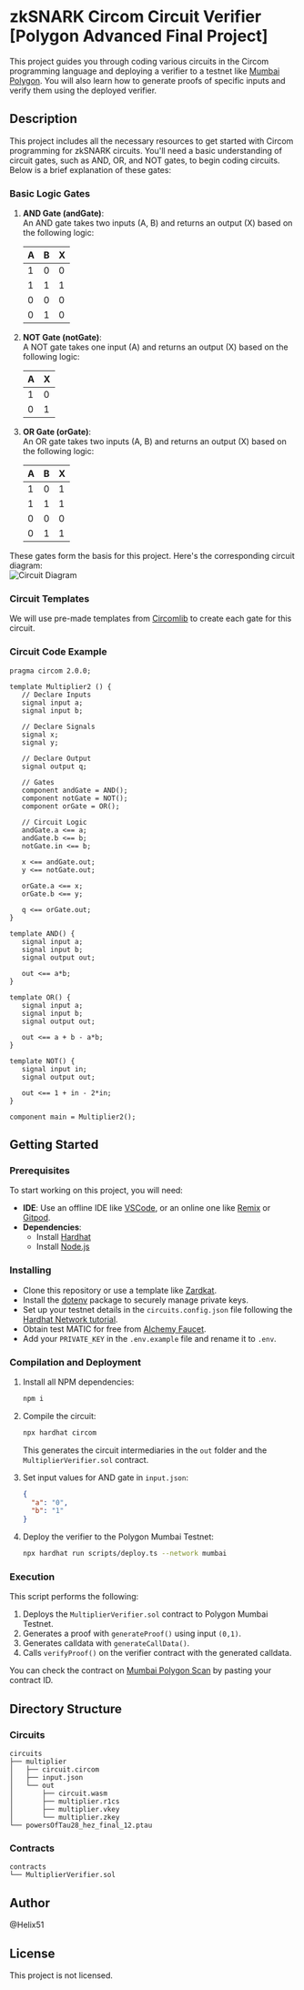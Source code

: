 # zkSNARK Circom Circuit Verifier [Polygon Advanced Final Project]

This project guides you through coding various circuits in the Circom programming language and deploying a verifier to a testnet like [Mumbai Polygon](https://mumbai.polygonscan.com/). You will also learn how to generate proofs of specific inputs and verify them using the deployed verifier.

## Description

This project includes all the necessary resources to get started with Circom programming for zkSNARK circuits. You'll need a basic understanding of circuit gates, such as AND, OR, and NOT gates, to begin coding circuits. Below is a brief explanation of these gates:

### Basic Logic Gates

1. **AND Gate (andGate)**:  
   An AND gate takes two inputs (A, B) and returns an output (X) based on the following logic:  
   
   | A  | B  | X  |
   |----|----|----|
   | 1  | 0  | 0  |
   | 1  | 1  | 1  |
   | 0  | 0  | 0  |
   | 0  | 1  | 0  |

2. **NOT Gate (notGate)**:  
   A NOT gate takes one input (A) and returns an output (X) based on the following logic:

   | A  | X  |
   |----|----|
   | 1  | 0  |
   | 0  | 1  |

3. **OR Gate (orGate)**:  
   An OR gate takes two inputs (A, B) and returns an output (X) based on the following logic:

   | A  | B  | X  |
   |----|----|----|
   | 1  | 0  | 1  |
   | 1  | 1  | 1  |
   | 0  | 0  | 0  |
   | 0  | 1  | 1  |

These gates form the basis for this project. Here's the corresponding circuit diagram:  
![Circuit Diagram](https://authoring.metacrafters.io/assets/cms/Assessment_b05f6ed658.png?updated_at=2023-02-24T00:00:37.278Z)

### Circuit Templates

We will use pre-made templates from [Circomlib](https://github.com/iden3/circomlib) to create each gate for this circuit.

### Circuit Code Example

```circom
pragma circom 2.0.0;

template Multiplier2 () {  
   // Declare Inputs 
   signal input a;
   signal input b;

   // Declare Signals
   signal x;
   signal y;

   // Declare Output
   signal output q;

   // Gates
   component andGate = AND();
   component notGate = NOT();
   component orGate = OR();

   // Circuit Logic
   andGate.a <== a;
   andGate.b <== b;
   notGate.in <== b;

   x <== andGate.out;
   y <== notGate.out;

   orGate.a <== x;
   orGate.b <== y;

   q <== orGate.out;
}

template AND() {
   signal input a;
   signal input b;
   signal output out;

   out <== a*b;
}

template OR() {
   signal input a;
   signal input b;
   signal output out;

   out <== a + b - a*b;
}

template NOT() {
   signal input in;
   signal output out;

   out <== 1 + in - 2*in;
}

component main = Multiplier2();
```

## Getting Started

### Prerequisites

To start working on this project, you will need:

- **IDE**: Use an offline IDE like [VSCode](https://code.visualstudio.com/download), or an online one like [Remix](https://remix.ethereum.org/) or [Gitpod](https://gitpod.io/).
- **Dependencies**:  
  - Install [Hardhat](https://hardhat.org/)  
  - Install [Node.js](https://nodejs.org/en/download/current)

### Installing

- Clone this repository or use a template like [Zardkat](https://github.com/gmchad/zardkat).
- Install the [dotenv](https://www.npmjs.com/package/dotenv) package to securely manage private keys.
- Set up your testnet details in the `circuits.config.json` file following the [Hardhat Network tutorial](https://hardhat.org/tutorial/deploying-to-a-live-network).
- Obtain test MATIC for free from [Alchemy Faucet](https://www.alchemy.com/faucets/polygon-mumbai).
- Add your `PRIVATE_KEY` in the `.env.example` file and rename it to `.env`.

### Compilation and Deployment

1. Install all NPM dependencies:
   ```bash
   npm i
   ```

2. Compile the circuit:
   ```bash
   npx hardhat circom
   ```
   This generates the circuit intermediaries in the `out` folder and the `MultiplierVerifier.sol` contract.

3. Set input values for AND gate in `input.json`:
   ```json
   {
     "a": "0",
     "b": "1"
   }
   ```

4. Deploy the verifier to the Polygon Mumbai Testnet:
   ```bash
   npx hardhat run scripts/deploy.ts --network mumbai
   ```

### Execution

This script performs the following:

1. Deploys the `MultiplierVerifier.sol` contract to Polygon Mumbai Testnet.
2. Generates a proof with `generateProof()` using input `(0,1)`.
3. Generates calldata with `generateCallData()`.
4. Calls `verifyProof()` on the verifier contract with the generated calldata.

You can check the contract on [Mumbai Polygon Scan](https://mumbai.polygonscan.com/) by pasting your contract ID.

## Directory Structure

### Circuits

```
circuits
├── multiplier
│   ├── circuit.circom
│   ├── input.json
│   └── out
│       ├── circuit.wasm
│       ├── multiplier.r1cs
│       ├── multiplier.vkey
│       └── multiplier.zkey
└── powersOfTau28_hez_final_12.ptau
```

### Contracts

```
contracts
└── MultiplierVerifier.sol
```

## Author

@Helix51

## License

This project is not licensed.
